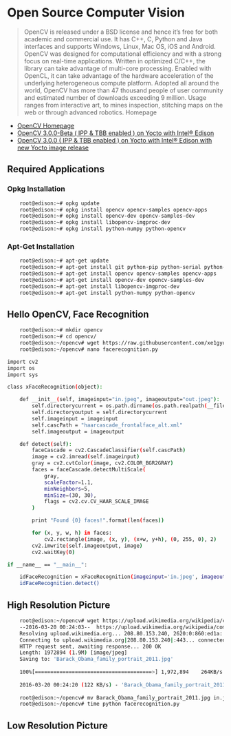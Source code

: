 Open Source Computer Vision
==

> OpenCV is released under a BSD license and hence it’s free for both academic and commercial use. It has C++, C, Python and Java interfaces and supports Windows, Linux, Mac OS, iOS and Android. OpenCV was designed for computational efficiency and with a strong focus on real-time applications. Written in optimized C/C++, the library can take advantage of multi-core processing. Enabled with OpenCL, it can take advantage of the hardware acceleration of the underlying heterogeneous compute platform. Adopted all around the world, OpenCV has more than 47 thousand people of user community and estimated number of downloads exceeding 9 million. Usage ranges from interactive art, to mines inspection, stitching maps on the web or through advanced robotics. Homepage

- [OpenCV Homepage](http://opencv.org/)
- [OpenCV 3.0.0-Beta ( IPP & TBB enabled ) on Yocto with Intel® Edison](https://software.intel.com/en-us/articles/opencv-300-beta-ipp-tbb-enabled-on-yocto-with-intel-edison)
- [OpenCV 3.0.0 ( IPP & TBB enabled ) on Yocto with Intel® Edison with new Yocto image release](https://software.intel.com/en-us/articles/opencv-300-ipp-tbb-enabled-on-yocto-with-intel-edison)

## Required Applications

### Opkg Installation

```sh
    root@edison:~# opkg update
    root@edison:~# opkg install opencv opencv-samples opencv-apps
    root@edison:~# opkg install opencv-dev opencv-samples-dev
    root@edison:~# opkg install libopencv-imgproc-dev
    root@edison:~# opkg install python-numpy python-opencv
```

### Apt-Get Installation

```sh
    root@edison:~# apt-get update
    root@edison:~# apt-get install git python-pip python-serial python-pyparsing
    root@edison:~# apt-get install opencv opencv-samples opencv-apps
    root@edison:~# apt-get install opencv-dev opencv-samples-dev 
    root@edison:~# apt-get install libopencv-imgproc-dev
    root@edison:~# apt-get install python-numpy python-opencv
```

## Hello OpenCV, Face Recognition

```sh
    root@edison:~# mkdir opencv
    root@edison:~# cd opencv/
    root@edison:~/opencv# wget https://raw.githubusercontent.com/xe1gyq/core/master/configuration/haarcascade_frontalface_alt.xml
    root@edison:~/opencv# nano facerecognition.py
```

```sh
import cv2
import os
import sys

class xFaceRecognition(object):

    def __init__(self, imageinput="in.jpeg", imageoutput="out.jpeg"):
        self.directorycurrent = os.path.dirname(os.path.realpath(__file__))
        self.directoryoutput = self.directorycurrent
        self.imageinput = imageinput
        self.cascPath = "haarcascade_frontalface_alt.xml"
        self.imageoutput = imageoutput

    def detect(self):
        faceCascade = cv2.CascadeClassifier(self.cascPath)
        image = cv2.imread(self.imageinput)
        gray = cv2.cvtColor(image, cv2.COLOR_BGR2GRAY)
        faces = faceCascade.detectMultiScale(
            gray,
            scaleFactor=1.1,
            minNeighbors=5,
            minSize=(30, 30),
            flags = cv2.cv.CV_HAAR_SCALE_IMAGE
        )

        print "Found {0} faces!".format(len(faces))

        for (x, y, w, h) in faces:
            cv2.rectangle(image, (x, y), (x+w, y+h), (0, 255, 0), 2)
        cv2.imwrite(self.imageoutput, image)
        cv2.waitKey(0)

if __name__ == "__main__":

    idFaceRecognition = xFaceRecognition(imageinput='in.jpeg', imageoutput='out.jpeg')
    idFaceRecognition.detect()
```

## High Resolution Picture

```sh
    root@edison:~/opencv# wget https://upload.wikimedia.org/wikipedia/commons/5/5d/Barack_Obama_family_portrait_2011.jpg
    --2016-03-20 00:24:03--  https://upload.wikimedia.org/wikipedia/commons/5/5d/Barack_Obama_family_portrait_2011.jpg
    Resolving upload.wikimedia.org... 208.80.153.240, 2620:0:860:ed1a::2:b
    Connecting to upload.wikimedia.org|208.80.153.240|:443... connected.
    HTTP request sent, awaiting response... 200 OK
    Length: 1972894 (1.9M) [image/jpeg]
    Saving to: 'Barack_Obama_family_portrait_2011.jpg'
    
    100%[======================================>] 1,972,894    264KB/s   in 16s
    
    2016-03-20 00:24:20 (122 KB/s) - 'Barack_Obama_family_portrait_2011.jpg' saved [1972894/1972894]
    
    root@edison:~/opencv# mv Barack_Obama_family_portrait_2011.jpg in.jpeg
    root@edison:~/opencv# time python facerecognition.py
```

## Low Resolution Picture